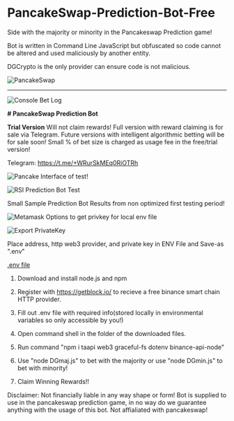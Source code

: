# PancakeSwap-Prediction-Bot-Free
Side with the majority or minority in the Pancakeswap Prediction game!

Bot is written in Command Line JavaScript but obfuscated so code cannot be altered and used maliciously by another entity.

DGCrypto is the only provider can ensure code is not malicious.

![PancakeSwap](https://github.com/DGCrypto/PancakeSwap-Prediction-Free/blob/main/FBE9FFA3-BF50-43F6-B110-DCCA63A4CCAE.jpeg)
***
![Console Bet Log](https://github.com/DGCrypto/RSIPancakePredictionBot/blob/main/RSIPredBotConsole.png)


**# PancakeSwap Prediction Bot**



**Trial Version** Will not claim rewards! 
Full version with reward claiming is for sale via Telegram.
Future versions with intelligent algorithmic betting will be for sale soon!
Small % of bet size is charged as usage fee in the free/trial version!

Telegram: https://t.me/+WRurSkMEq0RiOTRh



![Pancake Interface of test!](https://github.com/DGCrypto/RSIPancakePredictionBot/blob/main/RSIPredPancake.png)

![RSI Prediction Bot Test](https://github.com/DGCrypto/RSIPancakePredictionBot/blob/main/predbottest.PNG)

Small Sample Prediction Bot Results from non optimized first testing period!

![Metamask Options to get privkey for local env file](https://github.com/DGCrypto/RSIPancakePredictionBot/blob/main/options.PNG)

![Export PrivateKey](https://github.com/DGCrypto/RSIPancakePredictionBot/blob/main/exportprivkey.PNG)

Place address, http web3 provider, and private key in ENV File and Save-as ".env"

[.env file](https://github.com/DGCrypto/PancakeSwap-Prediction-Bot-Free/blob/main/.env)

1. Download and install node.js and npm 

2. Register with https://getblock.io/ to recieve a free binance smart chain HTTP provider.

3. Fill out .env file with required info(stored locally in environmental variables so only accessible by you!)

4. Open command shell in the folder of the downloaded files.

5. Run command "npm i taapi web3 graceful-fs dotenv binance-api-node"

6. Use "node DGmaj.js" to bet with the majority or use "node DGmin.js" to bet with minority!

7. Claim Winning Rewards!!



Disclaimer: Not financially liable in any way shape or form! Bot is supplied to use in the pancakeswap prediction game, in no way do we guarantee anything with the usage of this bot. Not affialiated with pancakeswap!

